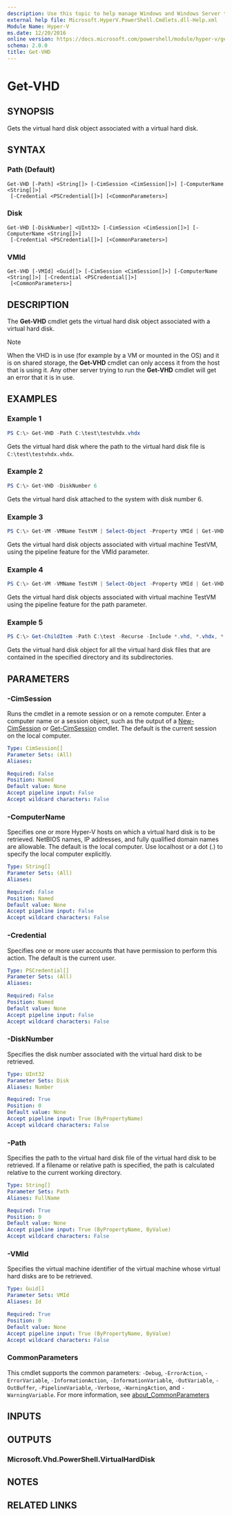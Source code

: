 ```yaml
---
description: Use this topic to help manage Windows and Windows Server technologies with Windows PowerShell.
external help file: Microsoft.HyperV.PowerShell.Cmdlets.dll-Help.xml
Module Name: Hyper-V
ms.date: 12/20/2016
online version: https://docs.microsoft.com/powershell/module/hyper-v/get-vhd?view=windowsserver2019-ps&wt.mc_id=ps-gethelp
schema: 2.0.0
title: Get-VHD
---
```


# Get-VHD

## SYNOPSIS
Gets the virtual hard disk object associated with a virtual hard disk.

## SYNTAX

### Path (Default)
```
Get-VHD [-Path] <String[]> [-CimSession <CimSession[]>] [-ComputerName <String[]>]
 [-Credential <PSCredential[]>] [<CommonParameters>]
```

### Disk
```
Get-VHD [-DiskNumber] <UInt32> [-CimSession <CimSession[]>] [-ComputerName <String[]>]
 [-Credential <PSCredential[]>] [<CommonParameters>]
```

### VMId
```
Get-VHD [-VMId] <Guid[]> [-CimSession <CimSession[]>] [-ComputerName <String[]>] [-Credential <PSCredential[]>]
 [<CommonParameters>]
```

## DESCRIPTION
The **Get-VHD** cmdlet gets the virtual hard disk object associated with a virtual hard disk.

> [!Note]
> When the VHD is in use (for example by a VM or mounted in the OS) and it is on shared storage, the **Get-VHD** cmdlet can only access it from the host that is using it. Any other server trying to run the **Get-VHD** cmdlet will get an error that it is in use. 

## EXAMPLES

### Example 1
```powershell
PS C:\> Get-VHD -Path C:\test\testvhdx.vhdx
```

Gets the virtual hard disk where the path to the virtual hard disk file is `C:\test\testvhdx.vhdx`.

### Example 2
```powershell
PS C:\> Get-VHD -DiskNumber 6
```

Gets the virtual hard disk attached to the system with disk number 6.

### Example 3
```powershell
PS C:\> Get-VM -VMName TestVM | Select-Object -Property VMId | Get-VHD
```

Gets the virtual hard disk objects associated with virtual machine TestVM, using the pipeline feature for the VMId parameter.

### Example 4
```powershell
PS C:\> Get-VM -VMName TestVM | Select-Object -Property VMId | Get-VHD
```

Gets the virtual hard disk objects associated with virtual machine TestVM using the pipeline feature for the path parameter.

### Example 5
```powershell
PS C:\> Get-ChildItem -Path C:\test -Recurse -Include *.vhd, *.vhdx, *.vhds, *.avhd, *.avhdx | Get-VHD
```

Gets the virtual hard disk object for all the virtual hard disk files that are contained in the specified directory and its subdirectories.

## PARAMETERS

### -CimSession
Runs the cmdlet in a remote session or on a remote computer.
Enter a computer name or a session object, such as the output of a [New-CimSession](https://go.microsoft.com/fwlink/p/?LinkId=227967) or [Get-CimSession](https://go.microsoft.com/fwlink/p/?LinkId=227966) cmdlet.
The default is the current session on the local computer.

```yaml
Type: CimSession[]
Parameter Sets: (All)
Aliases: 

Required: False
Position: Named
Default value: None
Accept pipeline input: False
Accept wildcard characters: False
```

### -ComputerName
Specifies one or more Hyper-V hosts on which a virtual hard disk is to be retrieved.
NetBIOS names, IP addresses, and fully qualified domain names are allowable.
The default is the local computer.
Use localhost or a dot (.) to specify the local computer explicitly.

```yaml
Type: String[]
Parameter Sets: (All)
Aliases: 

Required: False
Position: Named
Default value: None
Accept pipeline input: False
Accept wildcard characters: False
```

### -Credential
Specifies one or more user accounts that have permission to perform this action.
The default is the current user.

```yaml
Type: PSCredential[]
Parameter Sets: (All)
Aliases: 

Required: False
Position: Named
Default value: None
Accept pipeline input: False
Accept wildcard characters: False
```

### -DiskNumber
Specifies the disk number associated with the virtual hard disk to be retrieved.

```yaml
Type: UInt32
Parameter Sets: Disk
Aliases: Number

Required: True
Position: 0
Default value: None
Accept pipeline input: True (ByPropertyName)
Accept wildcard characters: False
```

### -Path
Specifies the path to the virtual hard disk file of the virtual hard disk to be retrieved.
If a filename or relative path is specified, the path is calculated relative to the current working directory.

```yaml
Type: String[]
Parameter Sets: Path
Aliases: FullName

Required: True
Position: 0
Default value: None
Accept pipeline input: True (ByPropertyName, ByValue)
Accept wildcard characters: False
```

### -VMId
Specifies the virtual machine identifier of the virtual machine whose virtual hard disks are to be retrieved.

```yaml
Type: Guid[]
Parameter Sets: VMId
Aliases: Id

Required: True
Position: 0
Default value: None
Accept pipeline input: True (ByPropertyName, ByValue)
Accept wildcard characters: False
```

### CommonParameters
This cmdlet supports the common parameters: `-Debug`, `-ErrorAction`, `-ErrorVariable`, `-InformationAction`, `-InformationVariable`, `-OutVariable`, `-OutBuffer`, `-PipelineVariable`, `-Verbose`, `-WarningAction`, and `-WarningVariable`. For more information, see [about_CommonParameters](https://go.microsoft.com/fwlink/?LinkID=113216)

## INPUTS

## OUTPUTS

### Microsoft.Vhd.PowerShell.VirtualHardDisk

## NOTES

## RELATED LINKS

